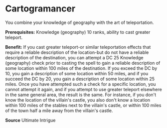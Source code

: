 ﻿---
cssclass: [feats]

---
# Cartogramancer

You combine your knowledge of geography with the art of teleportation.

**Prerequisites:** Knowledge (geography) 10 ranks, ability to cast greater teleport.

**Benefit:** If you cast greater teleport-or similar teleportation effects that require a reliable description of the location-but do not have a reliable description of the destination, you can attempt a DC 25 Knowledge (geography) check prior to casting the spell to gain a reliable description of some location within 100 miles of the destination. If you exceed the DC by 10, you gain a description of some location within 50 miles, and if you succeed the DC by 20, you gain a description of some location within 25 miles. Once you have attempted such a check for a specific location, you cannot attempt it again, and if you attempt to use greater teleport elsewhere in the same general area, the result is the same. For instance, if you don't know the location of the villain's castle, you also don't know a location within 100 miles of the stables next to the villain's castle, or within 100 miles of the town half a mile away from the villain's castle.

**Source** Ultimate Intrigue